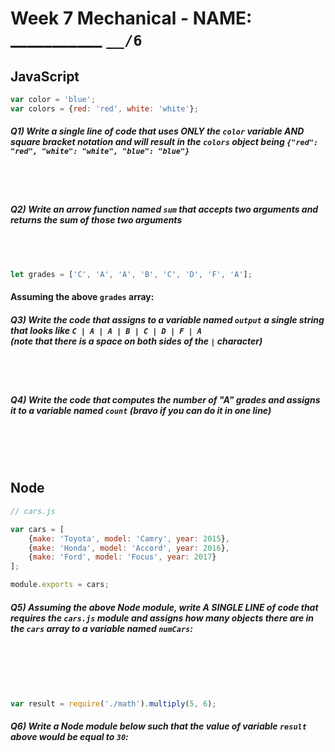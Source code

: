 # Week 7 Mechanical - NAME: ___________  `__/6`


## JavaScript

```js
var color = 'blue';
var colors = {red: 'red', white: 'white'};
```

##### Q1) Write a single line of code that uses ONLY the `color` variable AND square bracket notation and will result in the `colors` object being `{"red": "red", "white": "white", "blue": "blue"}`
<br><br>

##### Q2) Write an arrow function named `sum` that accepts two arguments and returns the sum of those two arguments
<br><br> 


```js
let grades = ['C', 'A', 'A', 'B', 'C', 'D', 'F', 'A'];
```
#### Assuming the above `grades` array:

##### Q3) Write the code that assigns to a variable named `output` a single string that looks like `C | A | A | B | C | D | F | A`<br>_(note that there is a space on both sides of the_ `|` _character)_
<br><br>

##### Q4) Write the code that computes the number of "A" grades and assigns it to a variable named `count` (bravo if you can do it in one line)
<br><br><br>

## Node

```js
// cars.js

var cars = [
	{make: 'Toyota', model: 'Camry', year: 2015},
	{make: 'Honda', model: 'Accord', year: 2016},
	{make: 'Ford', model: 'Focus', year: 2017}
];

module.exports = cars;
```

##### Q5) Assuming the above Node module, write A SINGLE LINE of code that requires the `cars.js` module and assigns how many objects there are in the `cars` array to a variable named `numCars`:
<br><br><br><br>


```js
var result = require('./math').multiply(5, 6);
```

##### Q6) Write a Node module below such that the value of variable `result` above would be equal to `30`:
<br><br><br><br>

